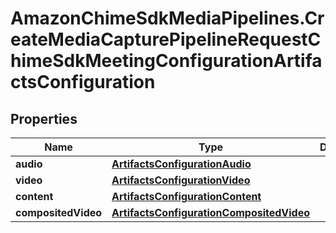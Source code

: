 # AmazonChimeSdkMediaPipelines.CreateMediaCapturePipelineRequestChimeSdkMeetingConfigurationArtifactsConfiguration

## Properties

Name | Type | Description | Notes
------------ | ------------- | ------------- | -------------
**audio** | [**ArtifactsConfigurationAudio**](ArtifactsConfigurationAudio.md) |  | 
**video** | [**ArtifactsConfigurationVideo**](ArtifactsConfigurationVideo.md) |  | 
**content** | [**ArtifactsConfigurationContent**](ArtifactsConfigurationContent.md) |  | 
**compositedVideo** | [**ArtifactsConfigurationCompositedVideo**](ArtifactsConfigurationCompositedVideo.md) |  | [optional] 


